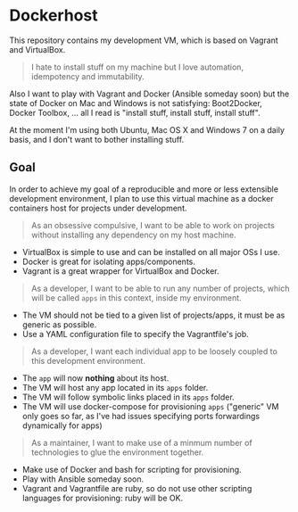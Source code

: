 # Dockerhost

This repository contains my development VM, which is based on Vagrant and VirtualBox.

> I hate to install stuff on my machine but I love automation, idempotency
> and immutability.

Also I want to play with Vagrant and Docker (Ansible someday soon) but
the state of Docker on Mac and Windows is not satisfying: Boot2Docker,
Docker Toolbox, ... all I read is "install stuff, install stuff, install stuff".

At the moment I'm using both Ubuntu, Mac OS X and Windows 7 on a daily basis,
and I don't want to bother installing stuff.

## Goal

In order to achieve my goal of a reproducible and more or less extensible
development environment, I plan to use this virtual machine as a docker
containers host for projects under development.

> As an obsessive compulsive, I want to be able to work on projects without
> installing any dependency on my host machine.

* VirtualBox is simple to use and can be installed on all major OSs I use.
* Docker is great for isolating apps/components.
* Vagrant is a great wrapper for VirtualBox and Docker.

> As a developer, I want to be able to run any number of projects, which will
be called `apps` in this context, inside my environment.

* The VM should not be tied to a given list of projects/apps, it
must be as generic as possible.
* Use a YAML configuration file to specify the Vagrantfile's job.

> As a developer, I want each individual app to be loosely coupled to this
development environment.

* The `app` will now **nothing** about its host.
* The VM will host any app located in its `apps` folder.
* The VM will follow symbolic links placed in its `apps` folder.
* The VM will use docker-compose for provisioning `apps` ("generic" VM only
  goes so far, as I've had issues specifying ports forwardings dynamically for
  apps)

> As a maintainer, I want to make use of a minmum number of technologies to glue
the environment together.

* Make use of Docker and bash for scripting for provisioning.
* Play with Ansible someday soon.
* Vagrant and Vagrantfile are ruby, so do not use other scripting languages
  for provisioning: ruby will be OK.
